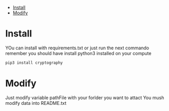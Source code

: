 - [Install](#install)
- [Modify](#modify)

# Install
 
YOu can install with requirements.txt or just run the next commando
remember you should have install python3 installed on your compute

```bash
pip3 install cryptography
```

# Modify

Just modify variable pathFile with your forlder you want to attact
You mush modify data into README.txt


